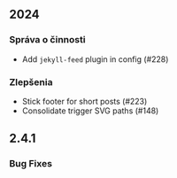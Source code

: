 ## 2024

### Správa o činnosti

 * Add `jekyll-feed` plugin in config (#228)

### Zlepšenia

 * Stick footer for short posts (#223)
 * Consolidate trigger SVG paths (#148)

## 2.4.1

### Bug Fixes

